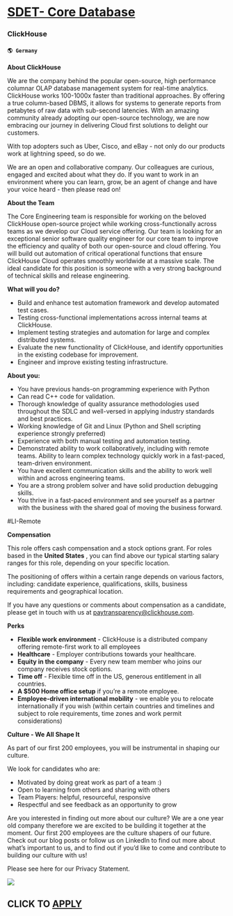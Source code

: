 # [SDET- Core Database](https://www.remotewlb.com/apply/sdet-core-database-64828)  
### ClickHouse  
#### `🌎 Germany`  

**About ClickHouse**

We are the company behind the popular open-source, high performance columnar OLAP database management system for real-time analytics. ClickHouse works 100-1000x faster than traditional approaches. By offering a true column-based DBMS, it allows for systems to generate reports from petabytes of raw data with sub-second latencies. With an amazing community already adopting our open-source technology, we are now embracing our journey in delivering Cloud first solutions to delight our customers.

With top adopters such as Uber, Cisco, and eBay - not only do our products work at lightning speed, so do we.

We are an open and collaborative company. Our colleagues are curious, engaged and excited about what they do. If you want to work in an environment where you can learn, grow, be an agent of change and have your voice heard - then please read on!

**About the Team**

The Core Engineering team is responsible for working on the beloved ClickHouse open-source project while working cross-functionally across teams as we develop our Cloud service offering. Our team is looking for an exceptional senior software quality engineer for our core team to improve the efficiency and quality of both our open-source and cloud offering. You will build out automation of critical operational functions that ensure ClickHouse Cloud operates smoothly worldwide at a massive scale. The ideal candidate for this position is someone with a very strong background of technical skills and release engineering.

**What will you do?**

  * Build and enhance test automation framework and develop automated test cases.
  * Testing cross-functional implementations across internal teams at ClickHouse.
  * Implement testing strategies and automation for large and complex distributed systems.
  * Evaluate the new functionality of ClickHouse, and identify opportunities in the existing codebase for improvement.
  * Engineer and improve existing testing infrastructure.

**About you:**

  * You have previous hands-on programming experience with Python
  * Can read C++ code for validation.
  * Thorough knowledge of quality assurance methodologies used throughout the SDLC and well-versed in applying industry standards and best practices.
  * Working knowledge of Git and Linux (Python and Shell scripting experience strongly preferred)
  * Experience with both manual testing and automation testing.
  * Demonstrated ability to work collaboratively, including with remote teams. Ability to learn complex technology quickly work in a fast-paced, team-driven environment.
  * You have excellent communication skills and the ability to work well within and across engineering teams.
  * You are a strong problem solver and have solid production debugging skills.
  * You thrive in a fast-paced environment and see yourself as a partner with the business with the shared goal of moving the business forward.

#LI-Remote

**Compensation**

This role offers cash compensation and a stock options grant. For roles based in the **United States** , you can find above our typical starting salary ranges for this role, depending on your specific location.

The positioning of offers within a certain range depends on various factors, including: candidate experience, qualifications, skills, business requirements and geographical location.

If you have any questions or comments about compensation as a candidate, please get in touch with us at paytransparency@clickhouse.com.

**Perks**

  * **Flexible work environment** \- ClickHouse is a distributed company offering remote-first work to all employees
  * **Healthcare** \- Employer contributions towards your healthcare.
  * **Equity in the company** \- Every new team member who joins our company receives stock options.
  * **Time off** \- Flexible time off in the US, generous entitlement in all countries.
  * **A $500 Home office setup** if you’re a remote employee.
  * **Employee-driven international mobility** \- we enable you to relocate internationally if you wish (within certain countries and timelines and subject to role requirements, time zones and work permit considerations)

**Culture - We All Shape It**

As part of our first 200 employees, you will be instrumental in shaping our culture.

We look for candidates who are:

  * Motivated by doing great work as part of a team :)
  * Open to learning from others and sharing with others
  * Team Players: helpful, resourceful, responsive
  * Respectful and see feedback as an opportunity to grow

Are you interested in finding out more about our culture? We are a one year old company therefore we are excited to be building it together at the moment. Our first 200 employees are the culture shapers of our future. Check out our blog posts or follow us on LinkedIn to find out more about what’s important to us, and to find out if you’d like to come and contribute to building our culture with us!

Please see here for our Privacy Statement.

![](https://remotive.com/job/track/1899411/blank.gif?source=public_api)  
## CLICK TO [APPLY](https://www.remotewlb.com/apply/sdet-core-database-64828)

